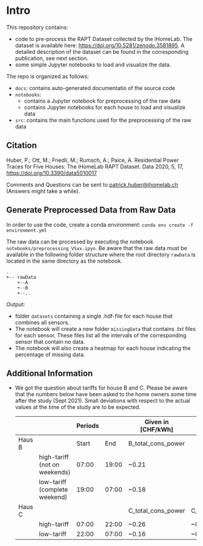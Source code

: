 # Intro

This repository contains:
- code to pre-process the RAPT Dataset collected by the iHomeLab. The dataset is available here: <https://doi.org/10.5281/zenodo.3581895>. A detailed description of the dataset can be found in the corresponding publication, see next section. 
- some simple Jupyter notebooks to load and visualize the data.

The repo is organized as follows:
- `docs`: contains auto-generated documentatio of the source code
- `notebooks`: 
    - contains a Jupyter notebook for preprocessing of the raw data
    - contains Jupyter notebooks for each house to load and visualize data
- `src`: contains the main functions used for the preprocessing of the raw data

## Citation 
Huber, P.; Ott, M.; Friedli, M.; Rumsch, A.; Paice, A. Residential Power Traces for Five Houses: The iHomeLab RAPT Dataset. Data 2020, 5, 17, <https://doi.org/10.3390/data5010017>

Comments and Questions can be sent to patrick.huber@ihomelab.ch (Answers might take a while).

## Generate Preprocessed Data from Raw Data

In order to use the code, create a conda environment: `conda env create -f environment.yml`

The raw data can be processed by executing the notebook `notebooks/preprocessing_VSxx.ipyn`. Be aware that the raw data
must be available in the following folder structure where the root directory `rawData` is located in the same directory as the notebook.

    .
    +-- rawData
        +--A
        +--B
        +--..

Output:
- folder `datasets` containing a single .hdf-file for each house that combines all sensors. 
- The notebook will create a new folder `missingData` that contains .txt files for each sensor. These files list
  all the intervals of the corresponding sensor that contain no data.
- The notebook will also create a heatmap for each house indicating the percentage of missing data. 

## Additional Information

- We got the question about tariffs for house B and C. Please be aware that the numbers below have been asked to the home 
  owners some time after the study (Sept 2021). Small deviations with respect to the actual values at the time of the study are to be expected.
  
  |        |                               | Periods |       | Given in \[CHF/kWh\]  |              |                            |
  | ------ | ----------------------------- | ------- | ----- | --------------------- | ------------ | -------------------------- |
  | Haus B |                               | Start   | End   | B\_total\_cons\_power |              | B_to_net_power             |
  |        | high-tariff (not on weekends) | 07:00   | 19:00 | ~0.21                 |              | Q1/Q4: ~0.13, Q2/Q3: ~0.07 |
  |        | low-tariff (complete weekend) | 19:00   | 07:00 | ~0.18                 |              |                            |
  | Haus C |                               |         |       | C\_total\_cons\_power | C\_hp\_power | C\_to\_net\_power          |
  |        | high-tariff                   | 07:00   | 22:00 | ~0.26                 | ~0.17        | 0.08                       |
  |        | low-tariff                    | 22:00   | 07:00 | ~0.16                 | ~0.14        | 0.08                       |


